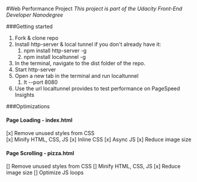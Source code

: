 #Web Performance Project
_This project is part of the Udacity Front-End Developer Nanodegree_

###Getting started
1. Fork & clone repo
2. Install http-server & local tunnel if you don't already have it:
    1. npm install http-server -g
    2. npm install localtunnel -g
3. In the terminal, navigate to the dist folder of the repo.
4. Start http-server
5. Open a new tab in the terminal and run localtunnel
    1. lt --port 8080
6. Use the url localtunnel provides to test performance on PageSpeed Insights

###Optimizations

#### Page Loading - index.html
[x] Remove unused styles from CSS  
[x] Minify HTML, CSS, JS
[x] Inline CSS
[x] Async JS
[x] Reduce image size

#### Page Scrolling - pizza.html
[] Remove unused styles from CSS
[] Minify HTML, CSS, JS
[x] Reduce image size
[] Optimize JS loops
